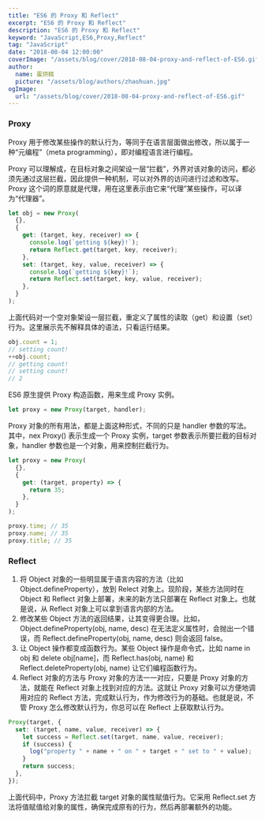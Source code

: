 ```yaml
---
title: "ES6 的 Proxy 和 Reflect"
excerpt: "ES6 的 Proxy 和 Reflect"
description: "ES6 的 Proxy 和 Reflect"
keyword: "JavaScript,ES6,Proxy,Reflect"
tag: "JavaScript"
date: "2018-08-04 12:00:00"
coverImage: "/assets/blog/cover/2018-08-04-proxy-and-reflect-of-ES6.gif"
author:
  name: 蛋烘糕
  picture: "/assets/blog/authors/zhaohuan.jpg"
ogImage:
  url: "/assets/blog/cover/2018-08-04-proxy-and-reflect-of-ES6.gif"
---
```


### Proxy

Proxy 用于修改某些操作的默认行为，等同于在语言层面做出修改，所以属于一种“元编程”（meta programming），即对编程语言进行编程。

Proxy 可以理解成，在目标对象之间架设一层“拦截”，外界对该对象的访问，都必须先通过这层拦截，因此提供一种机制，可以对外界的访问进行过滤和改写。 Proxy 这个词的原意就是代理，用在这里表示由它来“代理”某些操作，可以译为“代理器”。

```js
let obj = new Proxy(
  {},
  {
    get: (target, key, receiver) => {
      console.log(`getting ${key}!`);
      return Reflect.get(target, key, receiver);
    },
    set: (target, key, value, receiver) => {
      console.log(`getting ${key}!`);
      return Reflect.set(target, key, value, receiver);
    },
  }
);
```

上面代码对一个空对象架设一层拦截，重定义了属性的读取（get）和设置（set）行为。这里展示先不解释具体的语法，只看运行结果。

```js
obj.count = 1;
// setting count!
++obj.count;
// getting count!
// setting count!
// 2
```

ES6 原生提供 Proxy 构造函数，用来生成 Proxy 实例。

```js
let proxy = new Proxy(target, handler);
```

Proxy 对象的所有用法，都是上面这种形式，不同的只是 handler 参数的写法。其中，nex Proxy() 表示生成一个 Proxy 实例，target 参数表示所要拦截的目标对象，handler 参数也是一个对象，用来控制拦截行为。

```js
let proxy = new Proxy(
  {},
  {
    get: (target, property) => {
      return 35;
    },
  }
);

proxy.time; // 35
proxy.name; // 35
proxy.title; // 35
```

### Reflect

1. 将 Object 对象的一些明显属于语言内容的方法（比如 Object.defineProperty），放到 Relect 对象上。现阶段，某些方法同时在 Object 和 Reflect 对象上部署，未来的新方法只部署在 Reflect 对象上。也就是说，从 Reflect 对象上可以拿到语言内部的方法。
2. 修改某些 Object 方法的返回结果，让其变得更合理。比如，Object.defineProperty(obj, name, desc) 在无法定义属性时，会抛出一个错误，而 Reflect.defineProperty(obj, name, desc) 则会返回 false。
3. 让 Object 操作都变成函数行为。某些 Object 操作是命令式，比如 name in obj 和 delete obj[name]，而 Reflect.has(obj, name) 和 Reflect.deleteProperty(obj, name) 让它们编程函数行为。
4. Reflect 对象的方法与 Proxy 对象的方法一一对应，只要是 Proxy 对象的方法，就能在 Reflect 对象上找到对应的方法。这就让 Proxy 对象可以方便地调用对应的 Reflect 方法，完成默认行为，作为修改行为的基础。也就是说，不管 Proxy 怎么修改默认行为，你总可以在 Reflect 上获取默认行为。

```js
Proxy(target, {
  set: (target, name, value, receiver) => {
    let success = Reflect.set(target, name, value, receiver);
    if (success) {
      log("property " + name + " on " + target + " set to " + value);
    }
    return success;
  },
});
```

上面代码中，Proxy 方法拦截 target 对象的属性赋值行为。它采用 Reflect.set 方法将值赋值给对象的属性，确保完成原有的行为，然后再部署额外的功能。
